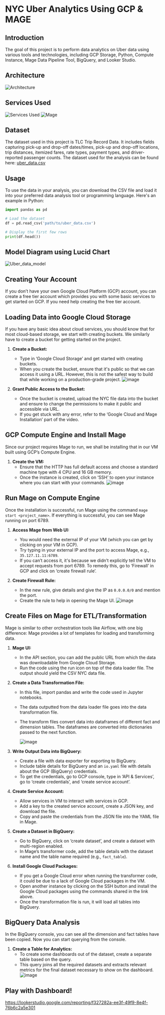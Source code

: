 # NYC Uber Analytics Using GCP & MAGE

## Introduction
The goal of this project is to perform data analytics on Uber data using various tools and technologies, including GCP Storage, Python, Compute Instance, Mage Data Pipeline Tool, BigQuery, and Looker Studio.

## Architecture

![Architecture](https://github.com/akhandchauhan/Uber_data_analytics/assets/112802105/2c072400-4f59-47bd-aeb0-ea3a629e9524)

## Services Used
![Services Used](https://github.com/akhandchauhan/Uber_data_analytics/assets/112802105/27bb4139-d963-41cd-b6b0-5d25fd770026)
![Mage](https://github.com/akhandchauhan/Uber_data_analytics/assets/112802105/19940c05-6fed-40cb-9121-55a8963efcf4)

## Dataset 
The dataset used in this project is TLC Trip Record Data. It includes fields capturing pick-up and drop-off dates/times, pick-up and drop-off locations, trip distances, itemized fares, rate types, payment types, and driver-reported passenger counts.
The dataset used for the analysis can be found here: [uber_data.csv](./uber_data.csv)
## Usage

To use the data in your analysis, you can download the CSV file and load it into your preferred data analysis tool or programming language. Here's an example in Python:

```python
import pandas as pd

# Load the dataset
df = pd.read_csv('path/to/uber_data.csv')

# Display the first few rows
print(df.head())
```
## Model Diagram using Lucid Chart
![Uber_data_model](https://github.com/akhandchauhan/Uber_data_analytics/assets/112802105/29f6962c-0b67-403d-8257-4702546f14d5)

## Creating Your Account

If you don’t have your own Google Cloud Platform (GCP) account, you can create a free tier account which provides you with some basic services to get started on GCP. If you need help creating the free tier account.

## Loading Data into Google Cloud Storage

If you have any basic idea about cloud services, you should know that for most cloud-based storage, we start with creating buckets. We similarly have to create a bucket for getting started on the project.

1. **Create a Bucket:**
    - Type in ‘Google Cloud Storage’ and get started with creating buckets.
    - When you create the bucket, ensure that it's public so that we can access it using a URL. However, this is not the safest way to build that while working on a production-grade project.
      ![image](https://github.com/akhandchauhan/Uber_data_engineering/assets/112802105/b3c83a83-c683-4be1-bda2-c481e11b593f)


2. **Grant Public Access to the Bucket:**
    - Once the bucket is created, upload the NYC file data into the bucket and ensure to change the permissions to make it public and accessible via URL.
    - If you get stuck with any error, refer to the ‘Google Cloud and Mage Installation’ part of the video.

## GCP Compute Engine and Install Mage

Since our project requires Mage to run, we shall be installing that in our VM built using GCP’s Compute Engine.

1. **Create the VM:**
    - Ensure that the HTTP has full default access and choose a standard machine type with 4 CPU and 16 GB memory.
    - Once the instance is created, click on ‘SSH’ to open your instance where you can start with your commands.
     ![image](https://github.com/akhandchauhan/Uber_data_engineering/assets/112802105/f9820947-2b42-466d-945e-2bb308a0b295)



## Run Mage on Compute Engine

Once the installation is successful, run Mage using the command `mage start <project_name>`. If everything is successful, you can see Mage running on port 6789. 

1. **Access Mage from Web UI:**
    - You would need the external IP of your VM (which you can get by clicking on your VM in GCP). 
    - Try typing in your external IP and the port to access Mage, e.g., `35.127.11.11:6789`.
    - If you can’t access it, it's because we didn’t explicitly tell the VM to accept requests from port 6789. To remedy this, go to ‘Firewall’ in GCP and click on ‘create firewall rule’.

2. **Create Firewall Rule:**
    - In the new rule, give details and give the IP as `0.0.0.0/0` and mention the port.
    - Create the rule to help in opening the Mage UI.
      ![image](https://github.com/akhandchauhan/Uber_data_engineering/assets/112802105/ebd40783-74c9-49dd-ab96-a546d7244d45)


## Create Files on Mage for ETL/Transformation

Mage is similar to other orchestration tools like Airflow, with one big difference: Mage provides a lot of templates for loading and transforming data.

1. **Mage UI:**
    - In the API section, you can add the public URL from which the data was downloadable from Google Cloud Storage.
    - Run the code using the run icon on top of the data loader file. The output should yield the CSV NYC data file.

2. **Create a Data Transformation File:**
    - In this file, import pandas and write the code used in Jupyter notebooks.
    - The data outputted from the data loader file goes into the data transformation file.
    - The transform files convert data into dataframes of different fact and dimension tables. The dataframes are converted into dictionaries passed to the next function.

      ![image](https://github.com/akhandchauhan/Uber_data_engineering/assets/112802105/e3685e4d-f259-45cb-90e6-2b699985f569)
3. **Write Output Data into BigQuery:**
    - Create a file with data exporter for exporting to BigQuery.
    - Include table details for BigQuery and an `io.yaml` file with details about the GCP (BigQuery) credentials.
    - To get the credentials, go to GCP console, type in ‘API & Services’, go to ‘create credentials’, and ‘create service account’.

4. **Create Service Account:**
    - Allow services in VM to interact with services in GCP.
    - Add a key to the created service account, create a JSON key, and download the file.
    - Copy and paste the credentials from the JSON file into the YAML file in Mage.

5. **Create a Dataset in BigQuery:**
    - Go to BigQuery, click on ‘create dataset’, and create a dataset with multi-region enabled.
    - In Mage’s transformer code, add the table details with the dataset name and the table name required (e.g., `fact_table`).

6. **Install Google Cloud Packages:**
    - If you get a Google Cloud error when running the transformer code, it could be due to a lack of Google Cloud packages in the VM.
    - Open another instance by clicking on the SSH button and install the Google Cloud packages using the commands shared in the link above.
    - Once the transformation file is run, it will load all tables into BigQuery.

## BigQuery Data Analysis

In the BigQuery console, you can see all the dimension and fact tables have been copied. Now you can start querying from the console.

1. **Create a Table for Analytics:**
    - To create some dashboards out of the dataset, create a separate table based on the query.
    - This query joins all the required datasets and extracts relevant metrics for the final dataset necessary to show on the dashboard.
      ![image](https://github.com/akhandchauhan/Uber_data_engineering/assets/112802105/e7c67a42-8058-4d25-a78b-8c6efb2fe538)

## Play with Dashboard!
https://lookerstudio.google.com/reporting/f327282a-ee3f-49f9-8e4f-76b6c2a5e301
